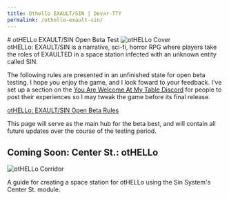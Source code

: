 ```yaml
--- 
title: Othello EXAULT/SIN | Devar-TTY
permalink: /othello-exault-sin/ 
---
```

<div id="single-page">
# otHELLo EXAULT/SIN Open Beta Test

<img src="/assets/images/OTHELLO-EXAULT-SIN-Beta/cover-square.jpg" alt="otHELLo Cover" />
<br/>
otHELLo: EXAULT/SIN is a narrative, sci-fi, horror RPG where players take the roles of EXAULTED in a space station infected with an unknown entity called SIN.

The following rules are presented in an unfinished state for open beta testing. I hope you enjoy the game, and I look foward to your feedback. I've set up a section on the [You Are Welcome At My Table Discord](https://discord.gg/PRjtw9B) for people to post their experiences so I may tweak the game before its final release.

[otHELLo: EXAULT/SIN Open Beta Rules](/assets/pdf/OTHELLO-EXUALT-SIN-BETA-11052021.pdf)

This page will serve as the main hub for the beta best, and will contain all future updates over the course of the testing period.

## Coming Soon: Center St.: otHELLo

<img src="/assets/images/OTHELLO-EXAULT-SIN-Beta/corridor.jpg" alt="otHELLo Corridor" />

A guide for creating a space station for otHELLo using the Sin System's Center St. module.
</div>